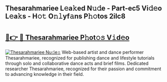 ## Thesarahmariee L𝚎a𝚔ed N𝚞𝚍e - Part-ec5 Vi𝚍𝚎o L𝚎a𝚔s - H𝚘𝚝 O𝚗𝚕yf𝚊ns P𝚑𝚘tos 2iIc8

# <h2><a href="http://kf4eyap.oniu.top/?m=Thesarahmariee">🔗👉 🔴 Thesarahmariee P𝚑ot𝚘𝚜 V𝚒d𝚎o</a></h2>

[![Thesarahmariee Nu𝚍e𝚜](https://i.imgur.com/0qMVB7G.gif)](http://kf4eyap.oniu.top/?m=Thesarahmariee)
Web-based artist and dance performer Thesarahmariee, recognized for publishing dance and lifestyle tutorials through solo and collaborative dance acts and brief films. Dedicated researcher Thesarahmariee, recognized for their passion and commitment to advancing knowledge in their field.  
